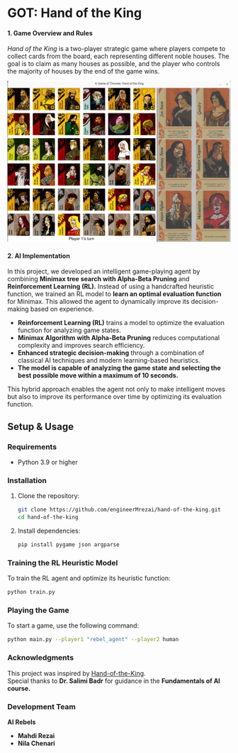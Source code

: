 # **GOT: Hand of the King**  

#### **1. Game Overview and Rules**  
*Hand of the King* is a two-player strategic game where players compete to collect cards from the board, each representing different noble houses. The goal is to claim as many houses as possible, and the player who controls the majority of houses by the end of the game wins.

![alt](assets/screenshot/screenshot.jpg)
#### **2. AI Implementation**  
In this project, we developed an intelligent game-playing agent by combining **Minimax tree search with Alpha-Beta Pruning** and **Reinforcement Learning (RL).** Instead of using a handcrafted heuristic function, we trained an RL model to **learn an optimal evaluation function** for Minimax. This allowed the agent to dynamically improve its decision-making based on experience.  

- **Reinforcement Learning (RL)** trains a model to optimize the evaluation function for analyzing game states.  
- **Minimax Algorithm with Alpha-Beta Pruning** reduces computational complexity and improves search efficiency.  
- **Enhanced strategic decision-making** through a combination of classical AI techniques and modern learning-based heuristics. 
- **The model is capable of analyzing the game state and selecting the best possible move within a maximum of 10 seconds.**

This hybrid approach enables the agent not only to make intelligent moves but also to improve its performance over time by optimizing its evaluation function.  

## **Setup & Usage**  
### **Requirements**  
- Python 3.9 or higher  

### **Installation**  
1. Clone the repository:  
   ```bash
   git clone https://github.com/engineerMrezai/hand-of-the-king.git
   cd hand-of-the-king
   ```  
2. Install dependencies:  
   ```bash
   pip install pygame json argparse
   ```  

### **Training the RL Heuristic Model**  
To train the RL agent and optimize its heuristic function:  
```bash
python train.py
```  

### **Playing the Game**  
To start a game, use the following command:  
```bash
python main.py --player1 "rebel_agent" --player2 human
```   


### **Acknowledgments**  
This project was inspired by [Hand-of-the-King](https://github.com/Mohammad-Momeni/Hand-of-the-King).  
Special thanks to **Dr. Salimi Badr** for guidance in the **Fundamentals of AI course.**  

### **Development Team**  
**AI Rebels**  
- **Mahdi Rezai**  
- **Nila Chenari**  



